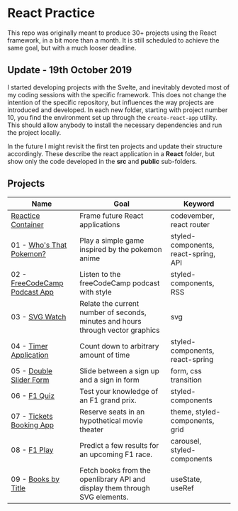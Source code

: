 # React Practice

This repo was originally meant to produce 30+ projects using the React framework, in a bit more than a month. It is still scheduled to achieve the same goal, but with a much looser deadline.

## Update - 19th October 2019

I started developing projects with the Svelte, and inevitably devoted most of my coding sessions with the specific framework. This does not change the intention of the specific repository, but influences the way projects are introduced and developed. In each new folder, starting with project number 10, you find the environment set up through the `create-react-app` utility. This should allow anybody to install the necessary dependencies and run the project locally.

In the future I might revisit the first ten projects and update their structure accordingly. These describe the react application in a **React** folder, but show only the code developed in the **src** and **public** sub-folders.

## Projects

| Name                                                                         | Goal                                                                            | Keyword                              |
| ---------------------------------------------------------------------------- | ------------------------------------------------------------------------------- | ------------------------------------ |
| [Reactice Container](https://codepen.io/borntofrappe/full/NELLxG/)           | Frame future React applications                                                 | codevember, react router             |
| 01 - [Who's That Pokemon?](https://codepen.io/borntofrappe/full/GwYLRw)      | Play a simple game inspired by the pokemon anime                                | styled-components, react-spring, API |
| 02 - [FreeCodeCamp Podcast App](https://codepen.io/borntofrappe/full/yGbpMm) | Listen to the freeCodeCamp podcast with style                                   | styled-components, RSS               |
| 03 - [SVG Watch](https://codepen.io/borntofrappe/full/ebRVJd)                | Relate the current number of seconds, minutes and hours through vector graphics | svg                                  |
| 04 - [Timer Application](https://codepen.io/borntofrappe/full/dwVZRQ)        | Count down to arbitrary amount of time                                          | styled-components, react-spring      |
| 05 - [Double Slider Form](https://codepen.io/borntofrappe/full/OGyJbm)       | Slide between a sign up and a sign in form                                      | form, css transition                 |
| 06 - [F1 Quiz](https://codepen.io/borntofrappe/full/pBeMzz)                  | Test your knowledge of an F1 grand prix.                                        | styled-components                    |
| 07 - [Tickets Booking App](https://codepen.io/borntofrappe/full/byqqKY)      | Reserve seats in an hypothetical movie theater                                  | theme, styled-components, grid       |
| 08 - [F1 Play](https://codepen.io/borntofrappe/full/dBpVbB)                  | Predict a few results for an upcoming F1 race.                                  | carousel, styled-components          |
| 09 - [Books by Title](https://codepen.io/borntofrappe/full/JgWdZd)           | Fetch books from the openlibrary API and display them through SVG elements.     | useState, useRef                     |
